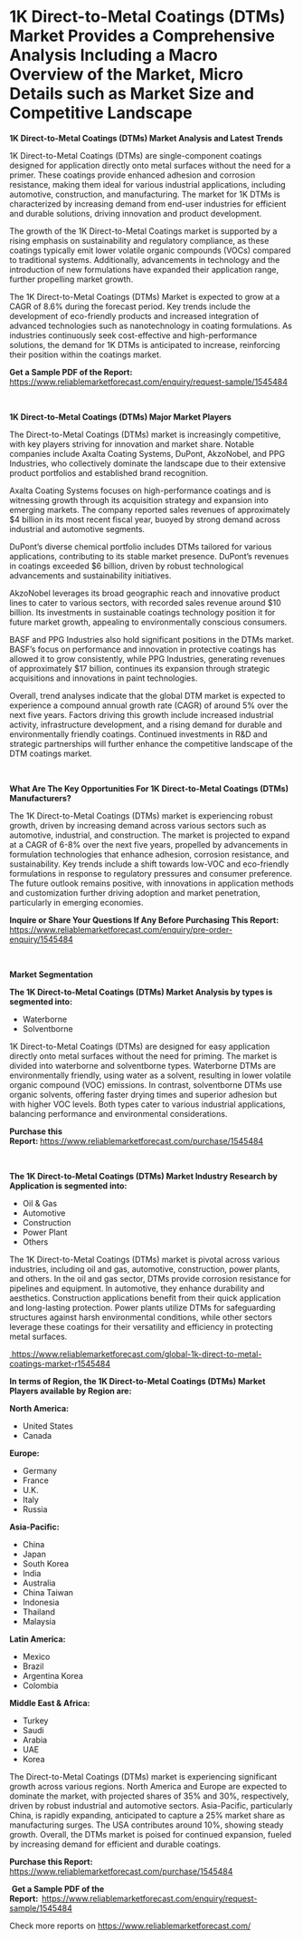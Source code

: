 <p><h1>1K Direct-to-Metal Coatings (DTMs) Market Provides a Comprehensive Analysis Including a Macro Overview of the Market, Micro Details such as Market Size and Competitive Landscape</h1></p><p><strong>1K Direct-to-Metal Coatings (DTMs) Market Analysis and Latest Trends</strong></p>
<p><p>1K Direct-to-Metal Coatings (DTMs) are single-component coatings designed for application directly onto metal surfaces without the need for a primer. These coatings provide enhanced adhesion and corrosion resistance, making them ideal for various industrial applications, including automotive, construction, and manufacturing. The market for 1K DTMs is characterized by increasing demand from end-user industries for efficient and durable solutions, driving innovation and product development.</p><p>The growth of the 1K Direct-to-Metal Coatings market is supported by a rising emphasis on sustainability and regulatory compliance, as these coatings typically emit lower volatile organic compounds (VOCs) compared to traditional systems. Additionally, advancements in technology and the introduction of new formulations have expanded their application range, further propelling market growth.</p><p>The 1K Direct-to-Metal Coatings (DTMs) Market is expected to grow at a CAGR of 8.6% during the forecast period. Key trends include the development of eco-friendly products and increased integration of advanced technologies such as nanotechnology in coating formulations. As industries continuously seek cost-effective and high-performance solutions, the demand for 1K DTMs is anticipated to increase, reinforcing their position within the coatings market.</p></p>
<p><strong>Get a Sample PDF of the Report:&nbsp;</strong> <a href="https://www.reliablemarketforecast.com/enquiry/request-sample/1545484?utm_campaign=2230&utm_medium=2&utm_source=Github&utm_content=ia&utm_term=02022025&utm_id=1k-direct-to-metal-coatings-dtms">https://www.reliablemarketforecast.com/enquiry/request-sample/1545484</a></p>
<p>&nbsp;</p>
<p><strong>1K Direct-to-Metal Coatings (DTMs) Major Market Players</strong></p>
<p><p>The Direct-to-Metal Coatings (DTMs) market is increasingly competitive, with key players striving for innovation and market share. Notable companies include Axalta Coating Systems, DuPont, AkzoNobel, and PPG Industries, who collectively dominate the landscape due to their extensive product portfolios and established brand recognition.</p><p>Axalta Coating Systems focuses on high-performance coatings and is witnessing growth through its acquisition strategy and expansion into emerging markets. The company reported sales revenues of approximately $4 billion in its most recent fiscal year, buoyed by strong demand across industrial and automotive segments.</p><p>DuPont’s diverse chemical portfolio includes DTMs tailored for various applications, contributing to its stable market presence. DuPont’s revenues in coatings exceeded $6 billion, driven by robust technological advancements and sustainability initiatives.</p><p>AkzoNobel leverages its broad geographic reach and innovative product lines to cater to various sectors, with recorded sales revenue around $10 billion. Its investments in sustainable coatings technology position it for future market growth, appealing to environmentally conscious consumers.</p><p>BASF and PPG Industries also hold significant positions in the DTMs market. BASF’s focus on performance and innovation in protective coatings has allowed it to grow consistently, while PPG Industries, generating revenues of approximately $17 billion, continues its expansion through strategic acquisitions and innovations in paint technologies.</p><p>Overall, trend analyses indicate that the global DTM market is expected to experience a compound annual growth rate (CAGR) of around 5% over the next five years. Factors driving this growth include increased industrial activity, infrastructure development, and a rising demand for durable and environmentally friendly coatings. Continued investments in R&D and strategic partnerships will further enhance the competitive landscape of the DTM coatings market.</p></p>
<p>&nbsp;</p>
<p><strong>What Are The Key Opportunities For 1K Direct-to-Metal Coatings (DTMs) Manufacturers?</strong></p>
<p><p>The 1K Direct-to-Metal Coatings (DTMs) market is experiencing robust growth, driven by increasing demand across various sectors such as automotive, industrial, and construction. The market is projected to expand at a CAGR of 6-8% over the next five years, propelled by advancements in formulation technologies that enhance adhesion, corrosion resistance, and sustainability. Key trends include a shift towards low-VOC and eco-friendly formulations in response to regulatory pressures and consumer preference. The future outlook remains positive, with innovations in application methods and customization further driving adoption and market penetration, particularly in emerging economies.</p></p>
<p><strong>Inquire or Share Your Questions If Any Before Purchasing This Report:</strong> <a href="https://www.reliablemarketforecast.com/enquiry/pre-order-enquiry/1545484?utm_campaign=2230&utm_medium=2&utm_source=Github&utm_content=ia&utm_term=02022025&utm_id=1k-direct-to-metal-coatings-dtms">https://www.reliablemarketforecast.com/enquiry/pre-order-enquiry/1545484</a></p>
<p>&nbsp;</p>
<p><strong>Market Segmentation</strong></p>
<p><strong>The 1K Direct-to-Metal Coatings (DTMs) Market Analysis by types is segmented into:</strong></p>
<p><ul><li>Waterborne</li><li>Solventborne</li></ul></p>
<p><p>1K Direct-to-Metal Coatings (DTMs) are designed for easy application directly onto metal surfaces without the need for priming. The market is divided into waterborne and solventborne types. Waterborne DTMs are environmentally friendly, using water as a solvent, resulting in lower volatile organic compound (VOC) emissions. In contrast, solventborne DTMs use organic solvents, offering faster drying times and superior adhesion but with higher VOC levels. Both types cater to various industrial applications, balancing performance and environmental considerations.</p></p>
<p><strong>Purchase this Report:&nbsp;</strong><a href="https://www.reliablemarketforecast.com/purchase/1545484?utm_campaign=2230&utm_medium=2&utm_source=Github&utm_content=ia&utm_term=02022025&utm_id=1k-direct-to-metal-coatings-dtms">https://www.reliablemarketforecast.com/purchase/1545484</a></p>
<p>&nbsp;</p>
<p><strong>The 1K Direct-to-Metal Coatings (DTMs) Market Industry Research by Application is segmented into:</strong></p>
<p><ul><li>Oil & Gas</li><li>Automotive</li><li>Construction</li><li>Power Plant</li><li>Others</li></ul></p>
<p><p>The 1K Direct-to-Metal Coatings (DTMs) market is pivotal across various industries, including oil and gas, automotive, construction, power plants, and others. In the oil and gas sector, DTMs provide corrosion resistance for pipelines and equipment. In automotive, they enhance durability and aesthetics. Construction applications benefit from their quick application and long-lasting protection. Power plants utilize DTMs for safeguarding structures against harsh environmental conditions, while other sectors leverage these coatings for their versatility and efficiency in protecting metal surfaces.</p></p>
<p><a href="https://www.reliablemarketforecast.com/global-1k-direct-to-metal-coatings-market-r1545484?utm_campaign=2230&utm_medium=2&utm_source=Github&utm_content=ia&utm_term=02022025&utm_id=1k-direct-to-metal-coatings-dtms">&nbsp;https://www.reliablemarketforecast.com/global-1k-direct-to-metal-coatings-market-r1545484</a></p>
<p><strong>In terms of Region, the 1K Direct-to-Metal Coatings (DTMs) Market Players available by Region are:</strong></p>
<p>
    <p> <strong> North America: </strong>
        <ul>
            <li>United States</li>
            <li>Canada</li>
        </ul>
        </p> 
    <p> <strong> Europe: </strong>
        <ul>
            <li>Germany</li>
            <li>France</li>
            <li>U.K.</li>
            <li>Italy</li>
            <li>Russia</li>
        </ul>
        </p> 
    <p> <strong> Asia-Pacific: </strong>
        <ul>
            <li>China</li>
            <li>Japan</li>
            <li>South Korea</li>
            <li>India</li>
            <li>Australia</li>
            <li>China Taiwan</li>
            <li>Indonesia</li>
            <li>Thailand</li>
            <li>Malaysia</li>
        </ul>
        </p> 
    <p> <strong> Latin America: </strong>
        <ul>
            <li>Mexico</li>
            <li>Brazil</li>
            <li>Argentina Korea</li>
            <li>Colombia</li>
        </ul>
        </p> 
    <p> <strong> Middle East & Africa: </strong>
        <ul>
            <li>Turkey</li>
            <li>Saudi</li>
            <li>Arabia</li>
            <li>UAE</li>
            <li>Korea</li>
        </ul>
    </p>
    </p>
<p><p>The Direct-to-Metal Coatings (DTMs) market is experiencing significant growth across various regions. North America and Europe are expected to dominate the market, with projected shares of 35% and 30%, respectively, driven by robust industrial and automotive sectors. Asia-Pacific, particularly China, is rapidly expanding, anticipated to capture a 25% market share as manufacturing surges. The USA contributes around 10%, showing steady growth. Overall, the DTMs market is poised for continued expansion, fueled by increasing demand for efficient and durable coatings.</p></p>
<p><strong>Purchase this Report: </strong><a href="https://www.reliablemarketforecast.com/purchase/1545484?utm_campaign=2230&utm_medium=2&utm_source=Github&utm_content=ia&utm_term=02022025&utm_id=1k-direct-to-metal-coatings-dtms">https://www.reliablemarketforecast.com/purchase/1545484</a></p>
<p>&nbsp;<strong>Get a Sample PDF of the Report:&nbsp;&nbsp;</strong><a href="https://www.reliablemarketforecast.com/enquiry/request-sample/1545484?utm_campaign=2230&utm_medium=2&utm_source=Github&utm_content=ia&utm_term=02022025&utm_id=1k-direct-to-metal-coatings-dtms">https://www.reliablemarketforecast.com/enquiry/request-sample/1545484</a></p>
<p><strong></strong></p>
<p>Check more reports on <a href="https://www.reliablemarketforecast.com/?utm_campaign=2230&utm_medium=2&utm_source=Github&utm_content=ia&utm_term=02022025&utm_id=1k-direct-to-metal-coatings-dtms">https://www.reliablemarketforecast.com/</a></p>